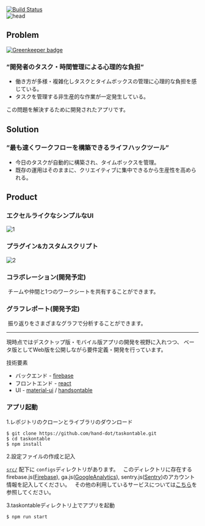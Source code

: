 [![Build Status](https://travis-ci.org/hand-dot/taskontable.svg?branch=master)](https://travis-ci.org/hand-dot/taskontable)  
![head](https://user-images.githubusercontent.com/24843808/38695957-c07a2db0-3ec8-11e8-88b0-ce060cfdf5ef.png)  

## Problem  

[![Greenkeeper badge](https://badges.greenkeeper.io/hand-dot/taskontable.svg)](https://greenkeeper.io/)

### ”開発者のタスク・時間管理による心理的な負担”  

* 働き方が多様・複雑化しタスクとタイムボックスの管理に心理的な負担を感じている。
* タスクを管理する非生産的な作業が一定発生している。  
  
この問題を解決するために開発されたアプリです。  
  
## Solution  

### ”最も速くワークフローを構築できるライフハックツール”  

* 今日のタスクが自動的に構築され、タイムボックスを管理。
* 既存の運用はそのままに、クリエイティブに集中できるから生産性を高められる。
  
## Product  

### エクセルライクなシンプルなUI 
![1](https://user-images.githubusercontent.com/24843808/38694790-8a48efcc-3ec5-11e8-9f2c-91e281aed644.png)
  
### プラグイン&カスタムスクリプト 
![2](https://user-images.githubusercontent.com/24843808/38694789-8a224908-3ec5-11e8-918e-bae981e328f9.png)  

### コラボレーション(開発予定)  
  チームや仲間と1つのワークシートを共有することができます。
  
### グラフレポート(開発予定)  
  振り返りをさまざまなグラフで分析することができます。  
   
   
   ------------------------------------
現時点ではデスクトップ版・モバイル版アプリの開発を視野に入れつつ、
ベータ版としてWeb版を公開しながら要件定義・開発を行っています。

技術要素
 * バックエンド - [firebase](https://firebase.google.com/)
 * フロントエンド - [react](https://reactjs.org/)
 * UI - [material-ui](https://material-ui-next.com/) / [handsontable](https://handsontable.com/)

### アプリ起動

1.レポジトリのクローンとライブラリのダウンロード
```
$ git clone https://github.com/hand-dot/taskontable.git
$ cd taskontable
$ npm install
```

2.設定ファイルの作成と記入

[`src/`](https://github.com/hand-dot/taskontable/tree/master/src) 配下に `configs`ディレクトリがあります。  
このディレクトリに存在する firebase.js([Firebase](https://firebase.google.com/)), ga.js([GoogleAnalytics](https://developers.google.com/analytics/)), sentry.js([Sentry](https://sentry.io/welcome/))のアカウント情報を記入してください。  
その他の利用しているサービスについては[こちら](https://github.com/hand-dot/taskontable/wiki/3.%E5%88%A9%E7%94%A8%E3%81%97%E3%81%A6%E3%81%84%E3%82%8B%E3%82%B5%E3%83%BC%E3%83%93%E3%82%B9)を参照してください。

3.taskontableディレクトリ上でアプリを起動
```
$ npm run start
```
